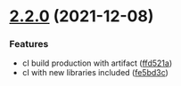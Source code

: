 # [2.2.0](https://github.com/devetek/nodejs-github-action/compare/v2.1.0...v2.2.0) (2021-12-08)


### Features

* cI build production with artifact ([ffd521a](https://github.com/devetek/nodejs-github-action/commit/ffd521a3eced8651caf2f38264a99231d1930b79))
* cI with new libraries included ([fe5bd3c](https://github.com/devetek/nodejs-github-action/commit/fe5bd3c6713c198172dc619f06b78f36edaa5014))
